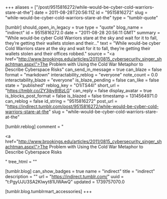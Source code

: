 +++
aliases = ["/post/9515816272/while-would-be-cyber-cold-warriors-stare-at-the"]
date = 2011-08-28T20:56:11Z
id = "9515816272"
slug = "while-would-be-cyber-cold-warriors-stare-at-the"
type = "tumblr-quote"

[tumblr]
should_open_in_legacy = true
type = "quote"
blog_name = "indirect"
id = 9515816272.0
date = "2011-08-28 20:56:11 GMT"
summary = "While would-be cyber Cold Warriors stare at the sky and wait for it to fall, they’re getting their wallets stolen and their..."
text = "While would-be cyber Cold Warriors stare at the sky and wait for it to fall, they’re getting their wallets stolen and their offices robbed."
source = "<a href=\"http://www.brookings.edu/articles/2011/0815_cybersecurity_singer_shachtman.aspx\">The Problem with Using the Cold War Metaphor to Describe Cyberspace Risks</a>"
can_send_in_message = true
can_blaze = false
format = "markdown"
interactability_reblog = "everyone"
note_count = 0.0
interactability_blaze = "everyone"
is_blaze_pending = false
can_like = false
state = "published"
reblog_key = "O1iTS44I"
short_url = "https://tmblr.co/ZY3jby8tBzLG"
can_reply = false
display_avatar = true
is_blocks_post_format = false
is_blazed = false
timestamp = 1314564971.0
can_reblog = false
id_string = "9515816272"
post_url = "https://indirect.tumblr.com/post/9515816272/while-would-be-cyber-cold-warriors-stare-at-the"
slug = "while-would-be-cyber-cold-warriors-stare-at-the"

[tumblr.reblog]
comment = "<p><a href=\"http://www.brookings.edu/articles/2011/0815_cybersecurity_singer_shachtman.aspx\">The Problem with Using the Cold War Metaphor to Describe Cyberspace Risks</a></p>"
tree_html = ""

[tumblr.blog]
can_show_badges = true
name = "indirect"
title = "indirect"
description = ""
url = "https://indirect.tumblr.com/"
uuid = "t:PgyUJU3SA2Klwyt81UWAwQ"
updated = 1739757070.0

[tumblr.blog.tumblrmart_accessories]
+++
